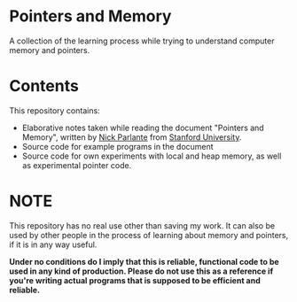 # Pointers and Memory
A collection of the learning process while trying to understand computer memory and pointers.

# Contents
This repository contains:
   - Elaborative notes taken while reading the document "Pointers and Memory", written by [Nick Parlante](https://cs.stanford.edu/people/nick/) from [Stanford University](https://www.stanford.edu/).
   - Source code for example programs in the document
   - Source code for own experiments with local and heap memory, as well as experimental pointer code.
   
# NOTE
This repository has no real use other than saving my work. It can also be used by other people in the process of learning about memory and pointers, if it is in any way useful.

**Under no conditions do I imply that this is reliable, functional code to be used in any kind of production. Please do not use this as a reference if you're writing actual programs that is supposed to be efficient and reliable.**
